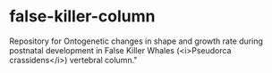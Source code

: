 # false-killer-column
Repository for Ontogenetic changes in shape and growth rate during postnatal development in False Killer Whales (&lt;i>Pseudorca crassidens&lt;/i>) vertebral column."
